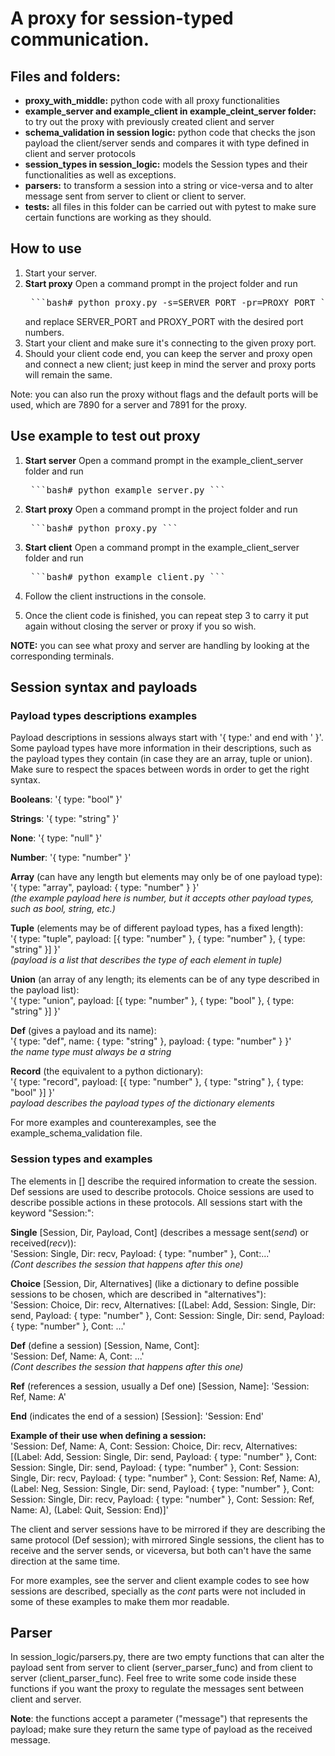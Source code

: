 # A proxy for session-typed communication.

## Files and folders:
- **proxy_with_middle:** python code with all proxy functionalities
- **example_server and example_client in example_cleint_server folder:** to try out the proxy with previously created client and server
- **schema_validation in session logic:** python code that checks the json payload the client/server sends and compares it with type defined in client and server protocols
- **session_types in session_logic:** models the Session types and their functionalities as well as exceptions.
- **parsers:** to transform a session into a string or vice-versa and to alter message sent from server to client or client to server.
- **tests:** all files in this folder can be carried out with pytest to make sure certain functions are working as they should.

## How to use
1. Start your server.
2. **Start proxy**
    Open a command prompt in the project folder and run
   <pre> ```bash# python proxy.py -s=SERVER_PORT -pr=PROXY_PORT ``` </pre>
   and replace SERVER_PORT and PROXY_PORT with the desired port numbers.
3. Start your client and make sure it's connecting to the given proxy port.
4. Should your client code end, you can keep the server and proxy open and connect a new client; just keep in mind the server and proxy ports will remain the same.

Note: you can also run the proxy without flags and the default ports will be used, which are 7890 for a server and 7891 for the proxy.

## Use example to test out proxy
1. **Start server**
   Open a command prompt in the example_client_server folder and run
   <pre> ```bash# python example_server.py ``` </pre>
2. **Start proxy**
    Open a command prompt in the project folder and run
   <pre> ```bash# python proxy.py ``` </pre>
3. **Start client**
   Open a command prompt in the example_client_server folder and run
   <pre> ```bash# python example_client.py ``` </pre>

4. Follow the client instructions in the console.
5. Once the client code is finished, you can repeat step 3 to carry it put again without closing the server or proxy if you so wish.

**NOTE:** you can see what proxy and server are handling by looking at the corresponding terminals.

## Session syntax and payloads


### Payload types descriptions examples

Payload descriptions in sessions always start with '{ type:'  and end with ' }'. Some payload types have more information in their descriptions, such as the payload types they contain (in case they are an array, tuple or union). Make sure to respect the spaces between words in order to get the right syntax.

**Booleans**: '{ type: "bool" }'

**Strings**: '{ type: "string" }'

**None**: '{ type: "null" }'

**Number**: '{ type: "number" }'

**Array** (can have any length but elements may only be of one payload type):  
'{ type: "array", payload: { type: "number" } }'  
*(the example payload here is number, but it accepts other payload types, such as bool, string, etc.)*

**Tuple** (elements may be of different payload types, has a fixed length):  
'{ type: "tuple", payload: [{ type: "number" }, { type: "number" }, { type: "string" }] }'  
*(payload is a list that describes the type of each element in tuple)*  

**Union** (an array of any length; its elements can be of any type described in the payload list):  
'{ type: "union", payload: [{ type: "number" }, { type: "bool" }, { type: "string" }] }'

**Def** (gives a payload and its name):  
'{ type: "def", name: { type: "string" }, payload: { type: "number" } }'  
*the name type must always be a string*

**Record** (the equivalent to a python dictionary):  
'{ type: "record", payload: [{ type: "number" }, { type: "string" }, { type: "bool" }] }'  
*payload describes the payload types of the dictionary elements*

For more examples and counterexamples, see the example_schema_validation file.

### Session types and examples

The elements in [] describe the required information to create the session. Def sessions are used to describe protocols. Choice sessions are used to describe possible actions in these protocols. All sessions start with the keyword "Session:":

**Single** [Session, Dir, Payload, Cont] (describes a message sent(*send*) or received(*recv*)):  
'Session: Single, Dir: recv, Payload: { type: "number" }, Cont:...'  
*(Cont describes the session that happens after this one)*  

**Choice** [Session, Dir, Alternatives] (like a dictionary to define possible sessions to be chosen, which are described in "alternatives"):  
'Session: Choice, Dir: recv, Alternatives: [(Label: Add, Session: Single, Dir: send, Payload: { type: "number" }, Cont: Session: Single, Dir: send, Payload: { type: "number" }, Cont: ...'  

**Def** (define a session) [Session, Name, Cont]:  
'Session: Def, Name: A, Cont: ...'  
*(Cont describes the session that happens after this one)* 

**Ref** (references a session, usually a Def one) [Session, Name]: 'Session: Ref, Name: A'

**End** (indicates the end of a session) [Session]: 'Session: End'

**Example of their use when defining a session:**  
'Session: Def, Name: A, Cont: Session: Choice, Dir: recv, Alternatives: [(Label: Add, Session: Single, Dir: send, Payload: { type: "number" }, Cont: Session: Single, Dir: send, Payload: { type: "number" }, Cont: Session: Single, Dir: recv, Payload: { type: "number" }, Cont: Session: Ref, Name: A), (Label: Neg, Session: Single, Dir: send, Payload: { type: "number" }, Cont: Session: Single, Dir: recv, Payload: { type: "number" }, Cont: Session: Ref, Name: A), (Label: Quit, Session: End)]'


The client and server sessions have to be mirrored if they are describing the same protocol (Def session); with mirrored Single sessions, the client has to receive and the server sends, or viceversa, but both can't have the same direction at the same time.

For more examples, see the server and client example codes to see how sessions are described, specially as the *cont* parts were not included in some of these examples to make them mor readable.


## Parser

In session_logic/parsers.py, there are two empty functions that can alter the payload sent from server to client (server_parser_func) and from client to server (client_parser_func). Feel free to write some code inside these functions if you want the proxy to regulate the messages sent between client and server.

**Note**: the functions accept a parameter ("message") that represents the payload; make sure they return the same type of payload as the received message.

